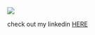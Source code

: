 <img src = "https://media.giphy.com/media/XB96eCP2JbTFqZwwI7/giphy.gif"/>

check out my linkedin [HERE](https://www.linkedin.com/in/carlos-turcios-b5051055)


<!--
**CarlosETurcios/CarlosETurcios** is a ✨ _special_ ✨ repository because its `README.md` (this file) appears on your GitHub profile.

Here are some ideas to get you started:

- 🔭 I’m currently working on ...
- 🌱 I’m currently learning ...
- 👯 I’m looking to collaborate on ...
- 🤔 I’m looking for help with ...
- 💬 Ask me about ...
- 📫 How to reach me: ...
- 😄 Pronouns: ...
- ⚡ Fun fact: ...
-->
